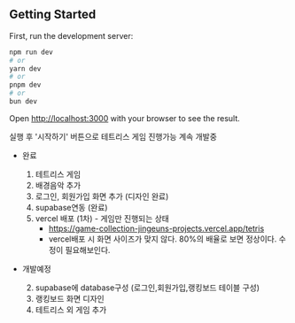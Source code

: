 ## Getting Started

First, run the development server:

```bash
npm run dev
# or
yarn dev
# or
pnpm dev
# or
bun dev
```

Open [http://localhost:3000](http://localhost:3000) with your browser to see the result.

실행 후 '시작하기' 버튼으로 테트리스 게임 진행가능
계속 개발중

- 완료

  1. 테트리스 게임
  2. 배경음악 추가
  3. 로그인, 회원가입 화면 추가 (디자인 완료)
  4. supabase연동 (완료)
  5. vercel 배포 (1차) - 게임만 진행되는 상태
     - https://game-collection-jingeuns-projects.vercel.app/tetris
     - vercel배포 시 화면 사이즈가 맞지 않다. 80%의 배율로 보면 정상이다. 수정이 필요해보인다.

- 개발예정

  2. supabase에 database구성 (로그인,회원가입,랭킹보드 테이블 구성)
  3. 랭킹보드 화면 디자인
  4. 테트리스 외 게임 추가
